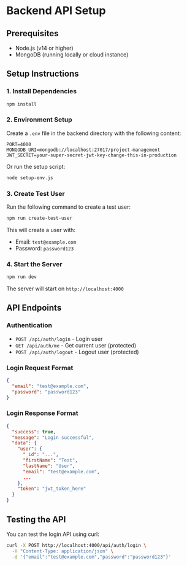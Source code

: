 # Backend API Setup

## Prerequisites
- Node.js (v14 or higher)
- MongoDB (running locally or cloud instance)

## Setup Instructions

### 1. Install Dependencies
```bash
npm install
```

### 2. Environment Setup
Create a `.env` file in the backend directory with the following content:
```
PORT=4000
MONGODB_URI=mongodb://localhost:27017/project-management
JWT_SECRET=your-super-secret-jwt-key-change-this-in-production
```

Or run the setup script:
```bash
node setup-env.js
```

### 3. Create Test User
Run the following command to create a test user:
```bash
npm run create-test-user
```

This will create a user with:
- Email: `test@example.com`
- Password: `password123`

### 4. Start the Server
```bash
npm run dev
```

The server will start on `http://localhost:4000`

## API Endpoints

### Authentication
- `POST /api/auth/login` - Login user
- `GET /api/auth/me` - Get current user (protected)
- `POST /api/auth/logout` - Logout user (protected)

### Login Request Format
```json
{
  "email": "test@example.com",
  "password": "password123"
}
```

### Login Response Format
```json
{
  "success": true,
  "message": "Login successful",
  "data": {
    "user": {
      "_id": "...",
      "firstName": "Test",
      "lastName": "User",
      "email": "test@example.com",
      ...
    },
    "token": "jwt_token_here"
  }
}
```

## Testing the API

You can test the login API using curl:
```bash
curl -X POST http://localhost:4000/api/auth/login \
  -H "Content-Type: application/json" \
  -d '{"email":"test@example.com","password":"password123"}'
``` 